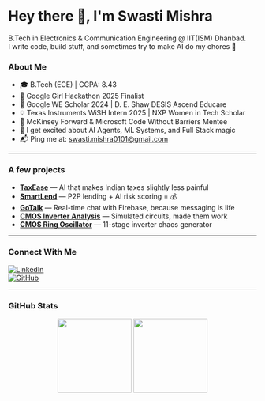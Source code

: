 # Hey there 👋, I'm Swasti Mishra

B.Tech in Electronics & Communication Engineering @ IIT(ISM) Dhanbad.  
I write code, build stuff, and sometimes try to make AI do my chores 🤖

### About Me

- 🎓 B.Tech (ECE) | CGPA: 8.43  
- 🚀 Google Girl Hackathon 2025 Finalist  
- 🌸 Google WE Scholar 2024 | D. E. Shaw DESIS Ascend Educare  
- 💡 Texas Instruments WiSH Intern 2025 | NXP Women in Tech Scholar  
- 🧠 McKinsey Forward & Microsoft Code Without Barriers Mentee  
- 💬 I get excited about AI Agents, ML Systems, and Full Stack magic  
- 📬 Ping me at: swasti.mishra0101@gmail.com

---

### A few projects

- [**TaxEase**](https://github.com/swastim01/TaxEase) — AI that makes Indian taxes slightly less painful  
- [**SmartLend**](https://github.com/swastim01/SmartLend) — P2P lending + AI risk scoring = 💰  
- [**GoTalk**](https://github.com/swastim01/GoTalk) — Real-time chat with Firebase, because messaging is life  
- [**CMOS Inverter Analysis**](https://github.com/swastim01/CMOS_Inverter_Analysis) — Simulated circuits, made them work  
- [**CMOS Ring Oscillator**](https://github.com/swastim01/CMOS_Ring_Oscillator) — 11-stage inverter chaos generator

---

### Connect With Me

[![LinkedIn](https://img.shields.io/badge/-LinkedIn-%230077B5?style=for-the-badge&logo=linkedin&logoColor=white)](https://linkedin.com/in/swastim01)  
[![GitHub](https://img.shields.io/badge/-GitHub-%23121011?style=for-the-badge&logo=github&logoColor=white)](https://github.com/swastim01)  

---

### GitHub Stats

<div align="center">
  <img src="https://github-readme-stats.vercel.app/api?username=swastim01&theme=blue-green&hide_border=false&include_all_commits=true&count_private=false" height="150em" />
  <img src="https://github-readme-streak-stats.herokuapp.com/?user=swastim01&theme=blue-green&hide_border=false" height="150em" />
</div>
